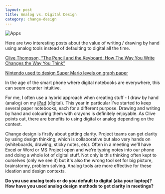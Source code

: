 ```yaml
---
layout: post
title: Analog vs. Digital Design
category: change-design
---
```


![Apps](http://i2.wp.com/boingboing.net/wp-content/uploads/2015/06/Screen-Shot-2015-06-16-at-11.50.32-AM.png?resize=600%2C332)

Here are two interesting posts about the value of writing / drawing by hand using analog tools instead of defaulting to digital all the time.

[Clive Thompson, “The Pencil and the Keyboard: How The Way You Write Changes the Way You Think”](http://tumblr.austinkleon.com/post/110647355141)

[Nintendo used to design Super Mario levels on graph paper](http://boingboing.net/2015/06/16/super-mario-maker-design.html)

In the age of the smart phone where digital notebooks are everywhere, this can seem counter intuitive.

For me, I often use a hybrid approach when creating stuff - I draw by hand (analog) on my [iPad](https://www.pinterest.com/blairrorani/visual-note-taking/) (digital). This year in particular I've started to keep several paper notebooks, each for a different purpose. Drawing and writing by hand and colouring them with crayons is definitely enjoyable. As Clive points out, there are benefits to using digital or analog depending on the context.

Change design is firstly about getting clarity. Project teams can get clarity by using design thinking, which is collaborative but also very hands on (whiteboards, drawing, sticky notes, etc). Often in a meeting we'll have Excel or Word or MS Project open and we're typing notes into our phone and doing a whole lot of digital stuff. Not only is this thinking often kept to ourselves (only we see it) but it's also the wrong tool set for big picture, brainstormy, problem solving. Analog tools are more effective for these ideation and design contexts.

**Do you use analog tools or do you default to digital (aka your laptop)? How have you used analog design methods to get clarity in meetings?**
